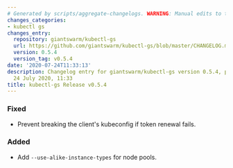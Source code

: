 ```yaml
---
# Generated by scripts/aggregate-changelogs. WARNING: Manual edits to this files will be overwritten.
changes_categories:
- kubectl gs
changes_entry:
  repository: giantswarm/kubectl-gs
  url: https://github.com/giantswarm/kubectl-gs/blob/master/CHANGELOG.md#054---2020-07-24
  version: 0.5.4
  version_tag: v0.5.4
date: '2020-07-24T11:33:13'
description: Changelog entry for giantswarm/kubectl-gs version 0.5.4, published on
  24 July 2020, 11:33
title: kubectl-gs Release v0.5.4
---
```


### Fixed
- Prevent breaking the client's kubeconfig if token renewal fails.
### Added
- Add `--use-alike-instance-types` for node pools.
